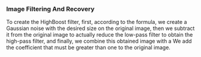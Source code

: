 ### Image Filtering And Recovery
To create the HighBoost filter,
 first, according to the formula, we create a Gaussian noise with the desired size on the original image, 
then we subtract it from the original image to actually reduce the low-pass filter to obtain the high-pass filter,
 and finally, we combine this obtained image with a We add the coefficient that must be greater than one to the original image.